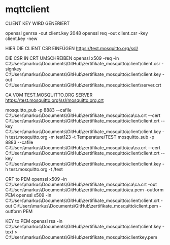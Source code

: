 # mqttclient

CLIENT KEY WIRD GENERIERT 

openssl genrsa -out client.key 2048
openssl req -out client.csr -key client.key -new

HIER DIE CLIENT CSR EINFÜGEN
https://test.mosquitto.org/ssl/

DIE CSR IN CRT UMSCHREIBEN
openssl x509 -req -in C:\Users\markus\Documents\GitHub\zertifikate_mosquitto\client\client.csr -signkey C:\Users\markus\Documents\GitHub\zertifikate_mosquitto\client\client.key -out C:\Users\markus\Documents\GitHub\zertifikate_mosquitto\client\server.crt

CA VOM TEST.MOSQUITTO.ORG SERVER
https://test.mosquitto.org/ssl/mosquitto.org.crt

mosquitto_pub -p 8883 --cafile C:\Users\markus\Documents\GitHub\zertifikate_mosquitto\ca\ca.crt --cert C:\Users\markus\Documents\GitHub\zertifikate_mosquitto\client\client.crt --key C:\Users\markus\Documents\GitHub\zertifikate_mosquitto\client\client.key -h test.mosquitto.org -m test123 -t Temperature/TEST
mosquitto_sub -p 8883 --cafile C:\Users\markus\Documents\GitHub\zertifikate_mosquitto\ca\ca.crt --cert C:\Users\markus\Documents\GitHub\zertifikate_mosquitto\client\client.crt --key C:\Users\markus\Documents\GitHub\zertifikate_mosquitto\client\client.key -h test.mosquitto.org -t /test


CRT to PEM
openssl x509 -in C:\Users\markus\Documents\GitHub\zertifikate_mosquitto\ca\ca.crt -out C:\Users\markus\Documents\GitHub\zertifikate_mosquitto\ca.pem -outform PEM
openssl x509 -in C:\Users\markus\Documents\GitHub\zertifikate_mosquitto\client\client.crt -out C:\Users\markus\Documents\GitHub\zertifikate_mosquitto\client.pem -outform PEM

KEY to PEM
openssl rsa -in C:\Users\markus\Documents\GitHub\zertifikate_mosquitto\client\client.key -text > C:\Users\markus\Documents\GitHub\zertifikate_mosquitto\clientkey.pem
